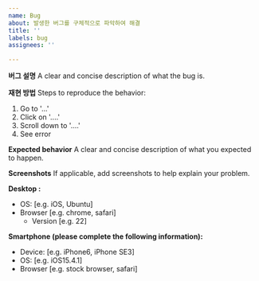 ```yaml
---
name: Bug
about: 발생한 버그를 구체적으로 파악하여 해결
title: ''
labels: bug
assignees: ''

---
```


**버그 설명**
A clear and concise description of what the bug is.

**재현 방법**
Steps to reproduce the behavior:
1. Go to '...'
2. Click on '....'
3. Scroll down to '....'
4. See error

**Expected behavior**
A clear and concise description of what you expected to happen.

**Screenshots**
If applicable, add screenshots to help explain your problem.

**Desktop :**
 - OS: [e.g. iOS, Ubuntu]
 - Browser [e.g. chrome, safari]
     - Version [e.g. 22]

**Smartphone (please complete the following information):**
 - Device: [e.g. iPhone6, iPhone SE3]
 - OS: [e.g. iOS15.4.1]
 - Browser [e.g. stock browser, safari]
